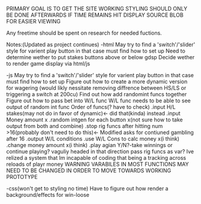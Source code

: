 PRIMARY GOAL IS TO GET THE SITE WORKING STYLING SHOULD ONLY BE DONE AFTERWARDS IF TIME REMAINS
HIT DISPLAY SOURCE BLOB FOR EASIER VIEWING

Any freetime should be spent on research for needed fuctions.

Notes:(Updated as project continues)
-html
May try to find a 'switch'/'slider' style for varient play button in that case must find how to set up
Need to determine wether to put stakes buttons above or below gdsp
Decide wether to render game display via html/js

-js
May try to find a 'switch'/'slider' style for varient play button in that case must find how to set up
Figure out how to create a more dynamic version for wagering
(would likly nessitate removing diffrence between HS/LS or triggering a switch at 200cu)
Find out how add randomint funcs together
Figure out how to pass bet into W/L func
W/L func needs to be able to see output of random int func
Order of funcs(? have to check)
.input H/L stakes(may not do in favor of dynamic)<- did that(kinda) instead
.input Money amount x
.random intgen for each button x(not sure how to take output from both and combine)
.stop rig funcs after hitting num >16(probably don't need to do this)<- Modified asks for contiuned gambling after 16
.output W/L conditions
.use W/L Cons to calc money x(i think)
.change money amount x(i think)
.play agian Y/N?-take winnings or continue playing? vaguliy headed in that direction
pass rig funcs as var?
Ive relized a system that Im incapable of coding that being a tracking across reloads of playr money
WARNING VARABILES IN MOST FUNCTIONS MAY NEED TO BE CHANGED IN ORDER TO MOVE TOWARDS WORKING PROTOTYPE


-css(won't get to styling no time)
Have to figure out how render a background/effects for win-loose